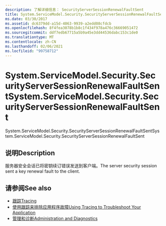 ```yaml
---
description: 了解详细信息： SecurityServerSessionRenewalFaultSent
title: System.ServiceModel.Security.SecurityServerSessionRenewalFaultSent
ms.date: 03/30/2017
ms.assetid: dc6379dd-a15d-4063-9939-a2edd08cfdcb
ms.openlocfilehash: 8f4fea3078b1b8c1f434f978a476c36669051472
ms.sourcegitcommit: ddf7edb67715a5b9a45e3dd44536dabc153c1de0
ms.translationtype: MT
ms.contentlocale: zh-CN
ms.lasthandoff: 02/06/2021
ms.locfileid: "99758712"
---
```

# <a name="systemservicemodelsecuritysecurityserversessionrenewalfaultsent"></a><span data-ttu-id="48419-103">System.ServiceModel.Security.SecurityServerSessionRenewalFaultSent</span><span class="sxs-lookup"><span data-stu-id="48419-103">System.ServiceModel.Security.SecurityServerSessionRenewalFaultSent</span></span>

<span data-ttu-id="48419-104">System.ServiceModel.Security.SecurityServerSessionRenewalFaultSent</span><span class="sxs-lookup"><span data-stu-id="48419-104">System.ServiceModel.Security.SecurityServerSessionRenewalFaultSent</span></span>  
  
## <a name="description"></a><span data-ttu-id="48419-105">说明</span><span class="sxs-lookup"><span data-stu-id="48419-105">Description</span></span>  

 <span data-ttu-id="48419-106">服务器安全会话已将密钥续订错误发送到客户端。</span><span class="sxs-lookup"><span data-stu-id="48419-106">The server security session sent a key renewal fault to the client.</span></span>  
  
## <a name="see-also"></a><span data-ttu-id="48419-107">请参阅</span><span class="sxs-lookup"><span data-stu-id="48419-107">See also</span></span>

- [<span data-ttu-id="48419-108">跟踪</span><span class="sxs-lookup"><span data-stu-id="48419-108">Tracing</span></span>](index.md)
- [<span data-ttu-id="48419-109">使用跟踪来排除应用程序故障</span><span class="sxs-lookup"><span data-stu-id="48419-109">Using Tracing to Troubleshoot Your Application</span></span>](using-tracing-to-troubleshoot-your-application.md)
- [<span data-ttu-id="48419-110">管理和诊断</span><span class="sxs-lookup"><span data-stu-id="48419-110">Administration and Diagnostics</span></span>](../index.md)
